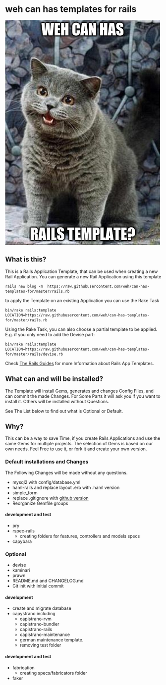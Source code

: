 # weh can has templates for rails
![Weh can has Template?](https://raw.githubusercontent.com/weh/can-has-templates-for/master/4bfhmu.jpg "Weh can has Template?")


## What is this?
This is a Rails Application Template, that can be used when creating a new Rail Application.
You can generate a new Rail Application using this template

```console
rails new blog -m  https://raw.githubusercontent.com/weh/can-has-templates-for/master/rails.rb
```

to apply the Template on an existing Application you can use the Rake Task

```console
bin/rake rails:template LOCATION=https://raw.githubusercontent.com/weh/can-has-templates-for/master/rails.rb
```

Using the Rake Task, you can also choose a partial template to be applied.
E.g. if you only need to add the Devise part:

```console
bin/rake rails:template LOCATION=https://raw.githubusercontent.com/weh/can-has-templates-for/master/rails/devise.rb
```

Check [The Rails Guides](http://guides.rubyonrails.org/rails_application_templates.html) for more Information about Rails App Templates.

## What can and will be installed?

The Template will install Gems, generates and changes Config Files, and can commit the made Changes.
For Some Parts it will ask you if you want to install it. Others will be installed without Questions.

See The List below to find out what is Optional or Default.

## Why?
This can be a way to save Time, if you create Rails Applications and use the same Gems for multiple projects.
The selection of Gems is based on our own needs. Feel Free to use it, or fork it and create your own version.

### Default installations and Changes
The Following Changes will be made without any questions.

* mysql2 with config/database.yml
* haml-rails and replace layout .erb with .haml version
* simple_form
* replace .gitignore with [github version](https://github.com/github/gitignore/blob/master/Rails.gitignore)
* Reorganize Gemfile groups 

#### development and test
* pry
* rspec-rails
  * creating folders for features, controllers and models specs
* capybara

### Optional
* devise
* kaminari
* prawn
* README.md and CHANGELOG.md
* Git init with initial commit

#### development
* create and migrate database
* capystrano including
  * capistrano-rvm
  * capistrano-bundler
  * capistrano-rails
  * capistrano-maintenance
  * german maintenance template.
  * removing test folder

#### development and test
* fabrication
  * creating specs/fabricators folder
* faker
